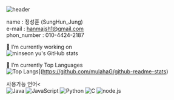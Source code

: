 ![header](https://capsule-render.vercel.app/api?type=waving&color=0AA1DD&height=250&section=header&text=Mr.Jung_Portfolio&fontColor=ffffff&fontSize=90&animation=fadeIn&fontAlignY=38&desc=%50&descAlignY=&descAlign=)

name : 정성훈 (SungHun_Jung)</br>
e-mail : hanmajsh1@gmail.com</br>
phon_number : 010-4424-2187</br>

🔭 I’m currently working on</br>
![minseon yu's GitHub stats](https://github-readme-stats.vercel.app/api?username=mulahaG&hide=stars,contribs&count_private=true&show_icons=true&&theme=solarized-highcontrast)

💪 I’m currently Top Languages</br>
![Top Langs](https://github-readme-stats.vercel.app/api/top-langs/?username=mulahaG)](https://github.com/mulahaG/github-readme-stats)</br>


사용가능 언어<</br>
![Java](https://img.shields.io/badge/-Java-007396?style=flat-square&logo=Java&logoColor=white)
![JavaScript](https://img.shields.io/badge/-JavaScript-F7DF1E?style=flat-square&logo=JavaScript&logoColor=white)
![Python](https://img.shields.io/badge/-Python-3776AB?style=flat-square&logo=Python&logoColor=white)
![C](https://img.shields.io/badge/-C-A8B9CC?style=flat-square&logo=C&logoColor=black)
![node.js](https://img.shields.io/badge/-node.js-339933?style=flat-square&logo=node.js&logoColor=black)

